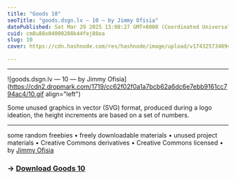 ```yaml
---
title: "Goods 10"
seoTitle: "goods.dsgn.lv — 10 — by Jimmy Ofisia"
datePublished: Sat Mar 29 2025 13:08:27 GMT+0000 (Coordinated Universal Time)
cuid: cm8u88x04000208k44fej88oa
slug: 10
cover: https://cdn.hashnode.com/res/hashnode/image/upload/v1743257348944/be230798-788a-413e-b3f4-8c3d868d3774.png

---
```


---

![goods.dsgn.lv — 10 — by Jimmy Ofisia](https://cdn2.dropmark.com/1719/cc62f02f0a1a7bcb62a6dc6e7ebb9161cc794ac4/10.gif align="left")

Some unused graphics in vector (SVG) format, produced during a logo ideation, the height increments are based on a set of numbers.

---

some random freebies • freely downloadable materials • unused project materials • Creative Commons derivatives • Creative Commons licensed • by [Jimmy Ofisia](https://dsgn.lv)

### → [**Download** **Goods 10**](https://folder.dsgn.lv/b/goods10)